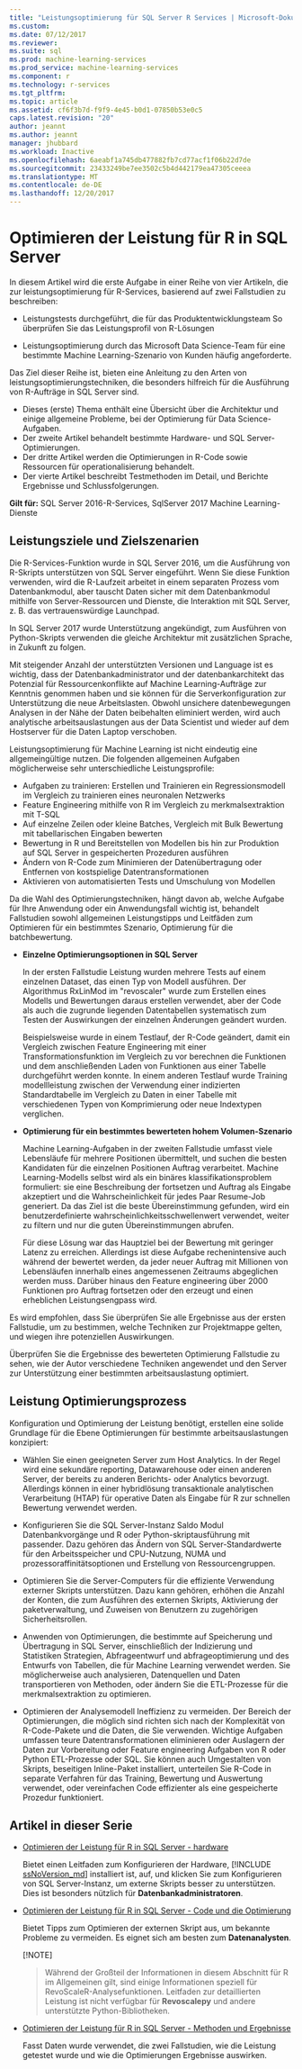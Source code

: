 ```yaml
---
title: "Leistungsoptimierung für SQL Server R Services | Microsoft-Dokumentation"
ms.custom: 
ms.date: 07/12/2017
ms.reviewer: 
ms.suite: sql
ms.prod: machine-learning-services
ms.prod_service: machine-learning-services
ms.component: r
ms.technology: r-services
ms.tgt_pltfrm: 
ms.topic: article
ms.assetid: cf6f3b7d-f9f9-4e45-b0d1-07850b53e0c5
caps.latest.revision: "20"
author: jeannt
ms.author: jeannt
manager: jhubbard
ms.workload: Inactive
ms.openlocfilehash: 6aeabf1a745db477882fb7cd77acf1f06b22d7de
ms.sourcegitcommit: 23433249be7ee3502c5b4d442179ea47305ceeea
ms.translationtype: MT
ms.contentlocale: de-DE
ms.lasthandoff: 12/20/2017
---
```

# <a name="performance-tuning-for-r-in-sql-server"></a>Optimieren der Leistung für R in SQL Server

In diesem Artikel wird die erste Aufgabe in einer Reihe von vier Artikeln, die zur leistungsoptimierung für R-Services, basierend auf zwei Fallstudien zu beschreiben:

- Leistungstests durchgeführt, die für das Produktentwicklungsteam So überprüfen Sie das Leistungsprofil von R-Lösungen

- Leistungsoptimierung durch das Microsoft Data Science-Team für eine bestimmte Machine Learning-Szenario von Kunden häufig angeforderte.

Das Ziel dieser Reihe ist, bieten eine Anleitung zu den Arten von leistungsoptimierungstechniken, die besonders hilfreich für die Ausführung von R-Aufträge in SQL Server sind.

+ Dieses (erste) Thema enthält eine Übersicht über die Architektur und einige allgemeine Probleme, bei der Optimierung für Data Science-Aufgaben.
+ Der zweite Artikel behandelt bestimmte Hardware- und SQL Server-Optimierungen.
+ Der dritte Artikel werden die Optimierungen in R-Code sowie Ressourcen für operationalisierung behandelt.
+ Der vierte Artikel beschreibt Testmethoden im Detail, und Berichte Ergebnisse und Schlussfolgerungen.

**Gilt für:** SQL Server 2016-R-Services, SqlServer 2017 Machine Learning-Dienste

## <a name="performance-goals-and-targeted-scenarios"></a>Leistungsziele und Zielszenarien

Die R-Services-Funktion wurde in SQL Server 2016, um die Ausführung von R-Skripts unterstützen von SQL Server eingeführt. Wenn Sie diese Funktion verwenden, wird die R-Laufzeit arbeitet in einem separaten Prozess vom Datenbankmodul, aber tauscht Daten sicher mit dem Datenbankmodul mithilfe von Server-Ressourcen und Dienste, die Interaktion mit SQL Server, z. B. das vertrauenswürdige Launchpad.

In SQL Server 2017 wurde Unterstützung angekündigt, zum Ausführen von Python-Skripts verwenden die gleiche Architektur mit zusätzlichen Sprache, in Zukunft zu folgen.

Mit steigender Anzahl der unterstützten Versionen und Language ist es wichtig, dass der Datenbankadministrator und der datenbankarchitekt das Potenzial für Ressourcenkonflikte auf Machine Learning-Aufträge zur Kenntnis genommen haben und sie können für die Serverkonfiguration zur Unterstützung die neue Arbeitslasten. Obwohl unsichere datenbewegungen Analysen in der Nähe der Daten beibehalten eliminiert werden, wird auch analytische arbeitsauslastungen aus der Data Scientist und wieder auf dem Hostserver für die Daten Laptop verschoben.

Leistungsoptimierung für Machine Learning ist nicht eindeutig eine allgemeingültige nutzen. Die folgenden allgemeinen Aufgaben möglicherweise sehr unterschiedliche Leistungsprofile:

- Aufgaben zu trainieren: Erstellen und Trainieren ein Regressionsmodell im Vergleich zu trainieren eines neuronalen Netzwerks
- Feature Engineering mithilfe von R im Vergleich zu merkmalsextraktion mit T-SQL
- Auf einzelne Zeilen oder kleine Batches, Vergleich mit Bulk Bewertung mit tabellarischen Eingaben bewerten
- Bewertung in R und Bereitstellen von Modellen bis hin zur Produktion auf SQL Server in gespeicherten Prozeduren ausführen
- Ändern von R-Code zum Minimieren der Datenübertragung oder Entfernen von kostspielige Datentransformationen
- Aktivieren von automatisierten Tests und Umschulung von Modellen

Da die Wahl des Optimierungstechniken, hängt davon ab, welche Aufgabe für Ihre Anwendung oder ein Anwendungsfall wichtig ist, behandelt Fallstudien sowohl allgemeinen Leistungstipps und Leitfäden zum Optimieren für ein bestimmtes Szenario, Optimierung für die batchbewertung.

+ **Einzelne Optimierungsoptionen in SQL Server**

    In der ersten Fallstudie Leistung wurden mehrere Tests auf einem einzelnen Dataset, das einen Typ von Modell ausführen. Der Algorithmus RxLinMod im "revoscaler" wurde zum Erstellen eines Modells und Bewertungen daraus erstellen verwendet, aber der Code als auch die zugrunde liegenden Datentabellen systematisch zum Testen der Auswirkungen der einzelnen Änderungen geändert wurden.

    Beispielsweise wurde in einem Testlauf, der R-Code geändert, damit ein Vergleich zwischen Feature Engineering mit einer Transformationsfunktion im Vergleich zu vor berechnen die Funktionen und dem anschließenden Laden von Funktionen aus einer Tabelle durchgeführt werden konnte. In einem anderen Testlauf wurde Training modellleistung zwischen der Verwendung einer indizierten Standardtabelle im Vergleich zu Daten in einer Tabelle mit verschiedenen Typen von Komprimierung oder neue Indextypen verglichen.

+ **Optimierung für ein bestimmtes bewerteten hohem Volumen-Szenario**

    Machine Learning-Aufgaben in der zweiten Fallstudie umfasst viele Lebensläufe für mehrere Positionen übermittelt, und suchen die besten Kandidaten für die einzelnen Positionen Auftrag verarbeitet. Machine Learning-Modells selbst wird als ein binäres klassifikationsproblem formuliert: sie eine Beschreibung der fortsetzen und Auftrag als Eingabe akzeptiert und die Wahrscheinlichkeit für jedes Paar Resume-Job generiert. Da das Ziel ist die beste Übereinstimmung gefunden, wird ein benutzerdefinierte wahrscheinlichkeitsschwellenwert verwendet, weiter zu filtern und nur die guten Übereinstimmungen abrufen.

    Für diese Lösung war das Hauptziel bei der Bewertung mit geringer Latenz zu erreichen. Allerdings ist diese Aufgabe rechenintensive auch während der bewertet werden, da jeder neuer Auftrag mit Millionen von Lebensläufen innerhalb eines angemessenen Zeitraums abgeglichen werden muss. Darüber hinaus den Feature engineering über 2000 Funktionen pro Auftrag fortsetzen oder den erzeugt und einen erheblichen Leistungsengpass wird.

Es wird empfohlen, dass Sie überprüfen Sie alle Ergebnisse aus der ersten Fallstudie, um zu bestimmen, welche Techniken zur Projektmappe gelten, und wiegen ihre potenziellen Auswirkungen.

Überprüfen Sie die Ergebnisse des bewerteten Optimierung Fallstudie zu sehen, wie der Autor verschiedene Techniken angewendet und den Server zur Unterstützung einer bestimmten arbeitsauslastung optimiert.

## <a name="performance-optimization-process"></a>Leistung Optimierungsprozess

Konfiguration und Optimierung der Leistung benötigt, erstellen eine solide Grundlage für die Ebene Optimierungen für bestimmte arbeitsauslastungen konzipiert:

- Wählen Sie einen geeigneten Server zum Host Analytics. In der Regel wird eine sekundäre reporting, Datawarehouse oder einen anderen Server, der bereits zu anderen Berichts- oder Analytics bevorzugt. Allerdings können in einer hybridlösung transaktionale analytischen Verarbeitung (HTAP) für operative Daten als Eingabe für R zur schnellen Bewertung verwendet werden.

- Konfigurieren Sie die SQL Server-Instanz Saldo Modul Datenbankvorgänge und R oder Python-skriptausführung mit passender. Dazu gehören das Ändern von SQL Server-Standardwerte für den Arbeitsspeicher und CPU-Nutzung, NUMA und prozessoraffinitätsoptionen und Erstellung von Ressourcengruppen.

- Optimieren Sie die Server-Computers für die effiziente Verwendung externer Skripts unterstützen. Dazu kann gehören, erhöhen die Anzahl der Konten, die zum Ausführen des externen Skripts, Aktivierung der paketverwaltung, und Zuweisen von Benutzern zu zugehörigen Sicherheitsrollen.

- Anwenden von Optimierungen, die bestimmte auf Speicherung und Übertragung in SQL Server, einschließlich der Indizierung und Statistiken Strategien, Abfrageentwurf und abfrageoptimierung und des Entwurfs von Tabellen, die für Machine Learning verwendet werden. Sie möglicherweise auch analysieren, Datenquellen und Daten transportieren von Methoden, oder ändern Sie die ETL-Prozesse für die merkmalsextraktion zu optimieren.

- Optimieren der Analysemodell Ineffizienz zu vermeiden. Der Bereich der Optimierungen, die möglich sind richten sich nach der Komplexität von R-Code-Pakete und die Daten, die Sie verwenden. Wichtige Aufgaben umfassen teure Datentransformationen eliminieren oder Auslagern der Daten zur Vorbereitung oder Feature engineering Aufgaben von R oder Python ETL-Prozesse oder SQL. Sie können auch Umgestalten von Skripts, beseitigen Inline-Paket installiert, unterteilen Sie R-Code in separate Verfahren für das Training, Bewertung und Auswertung verwendet, oder vereinfachen Code effizienter als eine gespeicherte Prozedur funktioniert.

## <a name="articles-in-this-series"></a>Artikel in dieser Serie

+ [Optimieren der Leistung für R in SQL Server - hardware](..\r\sql-server-configuration-r-services.md)

    Bietet einen Leitfaden zum Konfigurieren der Hardware, [!INCLUDE [ssNoVersion_md](..\..\includes\ssnoversion-md.md)] installiert ist, auf, und klicken Sie zum Konfigurieren von SQL Server-Instanz, um externe Skripts besser zu unterstützen. Dies ist besonders nützlich für **Datenbankadministratoren**.

+ [Optimieren der Leistung für R in SQL Server - Code und die Optimierung](..\r\r-and-data-optimization-r-services.md)

    Bietet Tipps zum Optimieren der externen Skript aus, um bekannte Probleme zu vermeiden. Es eignet sich am besten zum **Datenanalysten**.

    [!NOTE]
    > Während der Großteil der Informationen in diesem Abschnitt für R im Allgemeinen gilt, sind einige Informationen speziell für RevoScaleR-Analysefunktionen. Leitfaden zur detaillierten Leistung ist nicht verfügbar für **Revoscalepy** und andere unterstützte Python-Bibliotheken.

+ [Optimieren der Leistung für R in SQL Server - Methoden und Ergebnisse](..\r\performance-case-study-r-services.md)

    Fasst Daten wurde verwendet, die zwei Fallstudien, wie die Leistung getestet wurde und wie die Optimierungen Ergebnisse auswirken.
